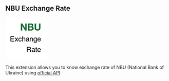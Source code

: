 ## NBU Exchange Rate
![NBU Exchange Rate](https://raw.githubusercontent.com/iamartko/nbu-exchange-rate/master/src/media/icon128.png "NBU Exchange Rate")

This extension allows you to know exchange rate of NBU (National Bank of Ukraine) using [official API](https://bank.gov.ua/control/en/index)